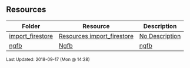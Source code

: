 ## Resources
| Folder | Resource | Description|
 | ------------|------------|------------|
 | [import_firestore](/Users/griffin/Code/Courses/4443-Mobile-Apps/tree/master/Resources/import_firestore) | [ Resources import_firestore ](/Users/griffin/Code/Courses/4443-Mobile-Apps/tree/master/Resources/import_firestore) | [ No Description](/Users/griffin/Code/Courses/4443-Mobile-Apps/tree/master/Resources/import_firestore) | [N/A](/Users/griffin/Code/Courses/4443-Mobile-Apps/tree/master/Resources/import_firestore) |
 | [ngfb](/Users/griffin/Code/Courses/4443-Mobile-Apps/tree/master/Resources/ngfb) | [ Ngfb](/Users/griffin/Code/Courses/4443-Mobile-Apps/tree/master/Resources/ngfb) | [ngfb](/Users/griffin/Code/Courses/4443-Mobile-Apps/tree/master/Resources/ngfb) | [ Development server](/Users/griffin/Code/Courses/4443-Mobile-Apps/tree/master/Resources/ngfb) | [ngfb](/Users/griffin/Code/Courses/4443-Mobile-Apps/tree/master/Resources/ngfb) | [ Code scaffolding](/Users/griffin/Code/Courses/4443-Mobile-Apps/tree/master/Resources/ngfb) | [ngfb](/Users/griffin/Code/Courses/4443-Mobile-Apps/tree/master/Resources/ngfb) | [ Build](/Users/griffin/Code/Courses/4443-Mobile-Apps/tree/master/Resources/ngfb) | [ngfb](/Users/griffin/Code/Courses/4443-Mobile-Apps/tree/master/Resources/ngfb) | [ Running unit tests](/Users/griffin/Code/Courses/4443-Mobile-Apps/tree/master/Resources/ngfb) | [ngfb](/Users/griffin/Code/Courses/4443-Mobile-Apps/tree/master/Resources/ngfb) | [ Running end](/Users/griffin/Code/Courses/4443-Mobile-Apps/tree/master/Resources/ngfb) | [to](/Users/griffin/Code/Courses/4443-Mobile-Apps/tree/master/Resources/ngfb) | [end tests](/Users/griffin/Code/Courses/4443-Mobile-Apps/tree/master/Resources/ngfb) | [ngfb](/Users/griffin/Code/Courses/4443-Mobile-Apps/tree/master/Resources/ngfb) | [ Further help](/Users/griffin/Code/Courses/4443-Mobile-Apps/tree/master/Resources/ngfb) | [N/A](/Users/griffin/Code/Courses/4443-Mobile-Apps/tree/master/Resources/ngfb) |

<sup>Last Updated: 2018-09-17 (Mon @ 14:28)</sup>
